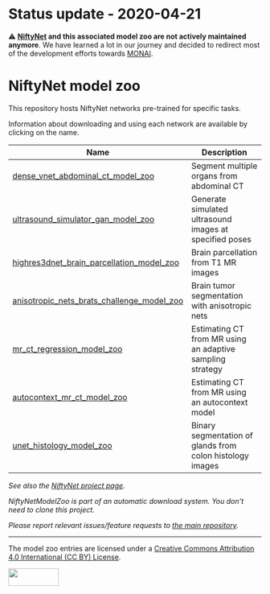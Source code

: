 # Status update - 2020-04-21

⚠️ **[NiftyNet](https://github.com/NifTK/NiftyNet) and this associated model zoo are not actively maintained anymore**. We have learned a lot in our journey and decided to redirect most of the development efforts towards [MONAI](https://github.com/Project-MONAI/MONAI/).

# NiftyNet model zoo

This repository hosts NiftyNet networks pre-trained for specific tasks.

Information about downloading and using each network are available by clicking on the name.

| Name | Description |
|  --- | ---         |
| [dense_vnet_abdominal_ct_model_zoo](./dense_vnet_abdominal_ct) | Segment multiple organs from abdominal CT |
| [ultrasound_simulator_gan_model_zoo](./ultrasound_simulator_gan) | Generate simulated ultrasound images at specified poses |
| [highres3dnet_brain_parcellation_model_zoo](./highres3dnet_brain_parcellation) | Brain parcellation from T1 MR images |
| [anisotropic_nets_brats_challenge_model_zoo](./anisotropic_nets_brats_challenge) | Brain tumor segmentation with anisotropic nets |
| [mr_ct_regression_model_zoo](./mr_ct_regression) | Estimating CT from MR using an adaptive sampling strategy |
| [autocontext_mr_ct_model_zoo](./autocontext_mr_ct) | Estimating CT from MR using an autocontext model |
| [unet_histology_model_zoo](./unet_histology) | Binary segmentation of glands from colon histology images |


*See also the [NiftyNet project page](https://github.com/NifTK/NiftyNet).*

*NiftyNetModelZoo is part of an automatic download system. You don't need to clone this project.*

*Please report relevant issues/feature requests to [the main repository](https://github.com/NifTK/NiftyNet/issues/new/choose).*

---
The model zoo entries are licensed under a
[Creative Commons Attribution 4.0 International (CC BY) License](https://creativecommons.org/licenses/by/4.0/).

<img src="https://github.com/NifTK/NiftyNetModelZoo/raw/5-reorganising-with-lfs/by.png" width="100" height="35">
